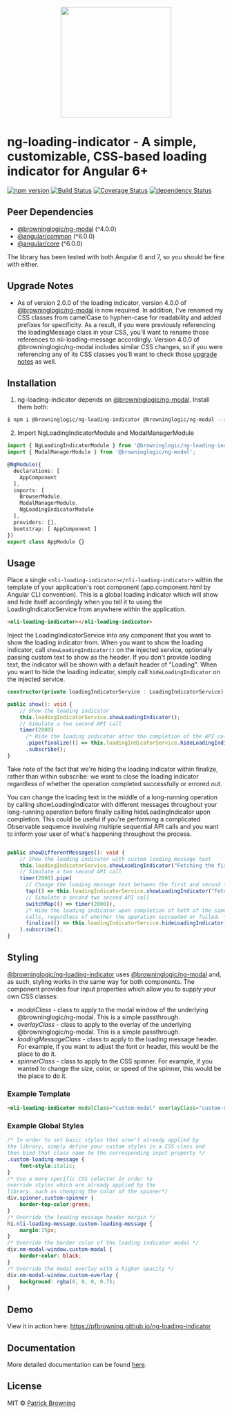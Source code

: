 <p align="center">
  <img height="256px" width="256px" style="text-align: center;" src="https://cdn.rawgit.com/pfbrowning/ng-loading-indicator/master/src/assets/logo.svg">
</p>

# ng-loading-indicator - A simple, customizable, CSS-based loading indicator for Angular 6+

[![npm version](https://badge.fury.io/js/%40browninglogic%2Fng-loading-indicator.svg)](https://badge.fury.io/js/%40browninglogic%2Fng-loading-indicator)
[![Build Status](https://travis-ci.org/pfbrowning/ng-loading-indicator.svg?branch=master)](https://travis-ci.org/pfbrowning/ng-loading-indicator)
[![Coverage Status](https://coveralls.io/repos/github/pfbrowning/ng-loading-indicator/badge.svg?branch=master)](https://coveralls.io/github/pfbrowning/ng-loading-indicator?branch=master)
[![dependency Status](https://david-dm.org/pfbrowning/ng-loading-indicator.svg?path=projects%2Fng-loading-indicator)](https://david-dm.org/pfbrowning/ng-loading-indicator?path=projects%2Fng-loading-indicator)

## Peer Dependencies
* [@browninglogic/ng-modal](https://github.com/pfbrowning/ng-modal) (^4.0.0)
* [@angular/common](https://www.npmjs.com/package/@angular/common) (^6.0.0)
* [@angular/core](https://www.npmjs.com/package/@angular/core) (^6.0.0)

The library has been tested with both Angular 6 and 7, so you should be fine with either.

## Upgrade Notes
* As of version 2.0.0 of the loading indicator, version 4.0.0 of 
[@browninglogic/ng-modal](https://github.com/pfbrowning/ng-modal) is now required.
In addition, I've renamed my CSS classes from camelCase to hyphen-case
for readability and added prefixes for specificity.  As a result, if you were 
previously referencing the loadingMessage class in your CSS, you'll want to 
rename those references to nli-loading-message accordingly.  Version 4.0.0
of @browninglogic/ng-modal includes similar CSS changes, so if you were referencing
any of its CSS classes you'll want to check those 
[upgrade notes](https://github.com/pfbrowning/ng-modal) as well.

## Installation
1.  ng-loading-indicator depends on [@browninglogic/ng-modal](https://github.com/pfbrowning/ng-modal).  Install them both:
```bash
$ npm i @browninglogic/ng-loading-indicator @browninglogic/ng-modal --save
```
2.  Import NgLoadingIndicatorModule and ModalManagerModule
```typescript
import { NgLoadingIndicatorModule } from '@browninglogic/ng-loading-indicator';
import { ModalManagerModule } from '@browninglogic/ng-modal';

@NgModule({
  declarations: [
    AppComponent
  ],
  imports: [
    BrowserModule,
    ModalManagerModule,
    NgLoadingIndicatorModule
  ],
  providers: [],
  bootstrap: [ AppComponent ]
})
export class AppModule {}
```
## Usage
Place a single `<nli-loading-indicator></nli-loading-indicator>` within the template of your application's root component (app.component.html by Angular CLI convention).  This is a global loading indicator which will show and hide itself accordingly when you tell it to using the LoadingIndicatorService from anywhere within the application.
```html
<nli-loading-indicator></nli-loading-indicator>
```
Inject the LoadingIndicatorService into any component that you want to show the loading indicator from.  When you want to show the loading indicator, call `showLoadingIndicator()` on the injected service, optionally passing custom text to show as the header.  If you don't provide loading text, the indicator will be shown with a default header of "Loading".  When you want to hide the loading indicator, simply call `hideLoadingIndicator` on the injected service.
```typescript
constructor(private loadingIndicatorService : LoadingIndicatorService) {}

public show(): void {
    // Show the loading indicator
    this.loadingIndicatorService.showLoadingIndicator();
    // Simulate a two second API call
    timer(2000)
      /* Hide the loading indicator after the completion of the API call. */
      .pipe(finalize(() => this.loadingIndicatorService.hideLoadingIndicator()))
      .subscribe();
}
```
Take note of the fact that we're hiding the loading indicator within finalize, rather than within subscribe: we want to close the loading indicator regardless of whether the operation completed successfully or errored out.

You can change the loading text in the middle of a long-running operation by calling showLoadingIndicator with different messages throughout your long-running operation before finally calling hideLoadingIndicator upon completion.  This could be useful if you're performing a complicated Observable sequence involving multiple sequential API calls and you want to inform your user of what's happening throughout the process.
```typescript

public showDifferentMessages(): void {
    // Show the loading indicator with custom loading message text
    this.loadingIndicatorService.showLoadingIndicator("Fetching the first thing");
    // Simulate a two second API call
    timer(2000).pipe(
      // Change the loading message text between the first and second simulated API call
      tap(() => this.loadingIndicatorService.showLoadingIndicator("Fetching something else")),
      // Simulate a second two second API call
      switchMap(() => timer(2000)),
      /* Hide the loading indicator upon completion of both of the simulated API 
      calls, regardless of whether the operation succeeded or failed. */
      finalize(() => this.loadingIndicatorService.hideLoadingIndicator())
    ).subscribe();
}
```
## Styling
[@browninglogic/ng-loading-indicator](https://github.com/pfbrowning/ng-loading-indicator) uses [@browninglogic/ng-modal](https://github.com/pfbrowning/ng-modal) and, as such, styling works in the same way for both components.  The component provides four input properties which allow you to supply your own CSS classes:
* *modalClass* - class to apply to the modal window of the underlying @browninglogic/ng-modal.  This is a simple passthrough.
* *overlayClass* - class to apply to the overlay of the underlying @browninglogic/ng-modal.  This is a simple passthrough.
* *loadingMessageClass* - class to apply to the loading message header.  For example, if you want to adjust the font or header, this would be the place to do it.
* *spinnerClass* - class to apply to the CSS spinner.  For example, if you wanted to change the size, color, or speed of the spinner, this would be the place to do it.
### Example Template
```html
<nli-loading-indicator modalClass="custom-modal" overlayClass="custom-overlay" loadingMessageClass="custom-loading-message" spinnerClass="custom-spinner"></nli-loading-indicator>
```
### Example Global Styles
```css
/* In order to set basic styles that aren't already applied by
the library, simply define your custom styles in a CSS class and
then bind that class name to the corresponding input property */
.custom-loading-message {
    font-style:italic;
}
/* Use a more specific CSS selector in order to 
override styles which are already applied by the
library, such as changing the color of the spinner*/
div.spinner.custom-spinner {
    border-top-color:green;
}
/* Override the loading message header margin */
h1.nli-loading-message.custom-loading-message {
    margin:15px;
}
/* Override the border color of the loading indicator modal */
div.nm-modal-window.custom-modal {
    border-color: black;
}
/* Override the modal overlay with a higher opacity */
div.nm-modal-window.custom-overlay {
    background: rgba(0, 0, 0, 0.7);
}
```

## Demo
View it in action here: https://pfbrowning.github.io/ng-loading-indicator

## Documentation
More detailed documentation can be found <a href="https://pfbrowning.github.io/ng-loading-indicator/doc/index.html">here</a>.

## License

MIT © [Patrick Browning](mailto:patrick@browninglogic.com)